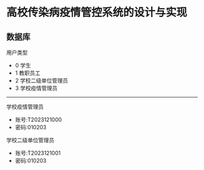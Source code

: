 # 高校传染病疫情管控系统的设计与实现

## 数据库

用户类型
- 0 学生
- 1 教职员工
- 2 学校二级单位管理员
- 3 学校疫情管理员

---

学校疫情管理员
- 账号:T2023121000
- 密码:010203

学校二级单位管理员
- 账号:T2023121001
- 密码:010203

